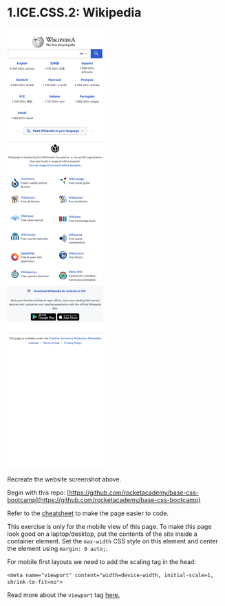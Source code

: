 # 1.ICE.CSS.2: Wikipedia

![](../../.gitbook/assets/wiki.png)

Recreate the website screenshot above.

Begin with this repo: [https://github.com/rocketacademy/base-css-bootcamp](https://github.com/rocketacademy/base-css-bootcamp)

Refer to the [cheatsheet](../1.1-html-and-css/1.1.2-basic-css.md#exercise-tips-cheatsheet) to make the page easier to code.

This exercise is only for the mobile view of this page. To make this page look good on a laptop/desktop, put the contents of the site inside a container element. Set the `max-width` CSS style on this element and center the element using `margin: 0 auto;`.

For mobile first layouts we need to add the scaling tag in the head:

```markup
<meta name="viewport" content="width=device-width, initial-scale=1, shrink-to-fit=no">
```

Read more about the `viewport` tag [here.](https://developer.mozilla.org/en-US/docs/Web/HTML/Viewport_meta_tag)

